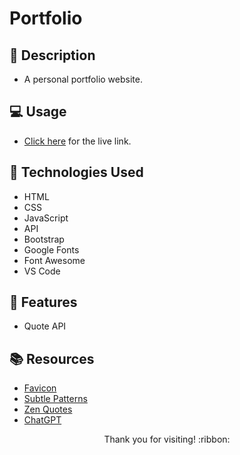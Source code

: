 # Portfolio

## :pencil: Description

- A personal portfolio website.

## :computer: Usage

- [Click here](https://hbarry89.github.io/) for the live link.

## :wrench: Technologies Used

- HTML
- CSS
- JavaScript
- API
- Bootstrap
- Google Fonts
- Font Awesome
- VS Code

## :star2: Features

- Quote API

## :books: Resources

- [Favicon](https://favicon.io/)
- [Subtle Patterns](https://www.toptal.com/designers/subtlepatterns/)
- [Zen Quotes](https://docs.zenquotes.io/zenquotes-documentation/)
- [ChatGPT](https://openai.com/blog/chatgpt)

<p align="center">Thank you for visiting! :ribbon:</p>
